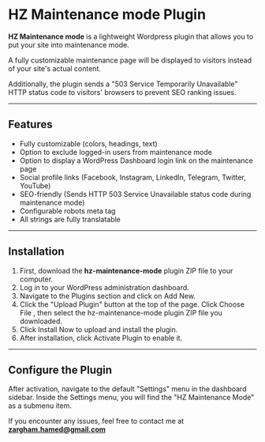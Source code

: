 # HZ Maintenance mode Plugin

**HZ Maintenance mode** is a lightweight Wordpress plugin that allows you to put your site into maintenance mode.

A fully customizable maintenance page will be displayed to visitors instead of your site's actual content.

Additionally, the plugin sends a "503 Service Temporarily Unavailable" HTTP status code to visitors' browsers to prevent SEO ranking issues.

---

## Features

- Fully customizable (colors, headings, text)
- Option to exclude logged-in users from maintenance mode
- Option to display a WordPress Dashboard login link on the maintenance page
- Social profile links (Facebook, Instagram, LinkedIn, Telegram, Twitter, YouTube)
- SEO-friendly (Sends HTTP 503 Service Unavailable status code during maintenance mode)
- Configurable robots meta tag
- All strings are fully translatable

---

## Installation

1. First, download the **hz-maintenance-mode** plugin ZIP file to your computer.
2. Log in to your WordPress administration dashboard.
3. Navigate to the Plugins section and click on Add New.
4. Click the "Upload Plugin" button at the top of the page.
Click Choose File , then select the hz-maintenance-mode plugin ZIP file you downloaded.
5. Click Install Now to upload and install the plugin.
6. After installation, click Activate Plugin to enable it.

---

## Configure the Plugin

After activation, navigate to the default "Settings" menu in the dashboard sidebar.
Inside the Settings menu, you will find the "HZ Maintenance Mode" as a submenu item.

If you encounter any issues, feel free to contact me at **zargham.hamed@gmail.com**

